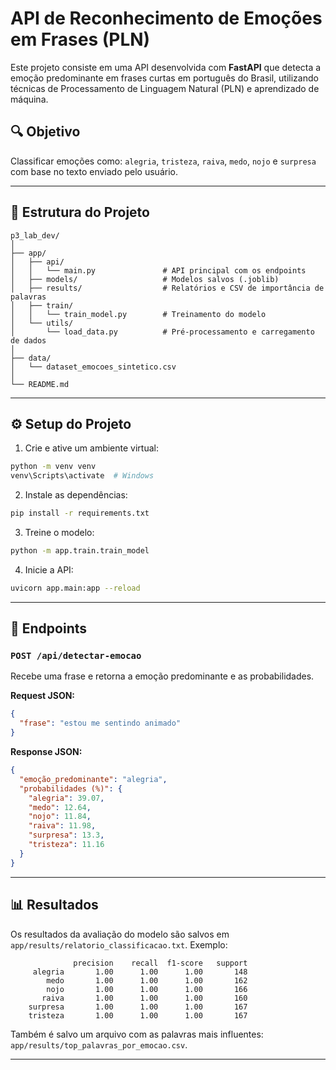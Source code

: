 
# API de Reconhecimento de Emoções em Frases (PLN)

Este projeto consiste em uma API desenvolvida com **FastAPI** que detecta a emoção predominante em frases curtas em português do Brasil, utilizando técnicas de Processamento de Linguagem Natural (PLN) e aprendizado de máquina.

## 🔍 Objetivo
Classificar emoções como: `alegria`, `tristeza`, `raiva`, `medo`, `nojo` e `surpresa` com base no texto enviado pelo usuário.

---

## 📁 Estrutura do Projeto

```
p3_lab_dev/
│
├── app/
│   ├── api/
│   │   └── main.py               # API principal com os endpoints
│   ├── models/                   # Modelos salvos (.joblib)
│   ├── results/                  # Relatórios e CSV de importância de palavras
│   ├── train/
│   │   └── train_model.py        # Treinamento do modelo
│   └── utils/
│       └── load_data.py          # Pré-processamento e carregamento de dados
│
├── data/
│   └── dataset_emocoes_sintetico.csv
│
└── README.md
```

---

## ⚙️ Setup do Projeto

1. Crie e ative um ambiente virtual:
```bash
python -m venv venv
venv\Scripts\activate  # Windows
```

2. Instale as dependências:
```bash
pip install -r requirements.txt
```

3. Treine o modelo:
```bash
python -m app.train.train_model
```

4. Inicie a API:
```bash
uvicorn app.main:app --reload
```

---

## 📌 Endpoints

### `POST /api/detectar-emocao`
Recebe uma frase e retorna a emoção predominante e as probabilidades.

**Request JSON:**
```json
{
  "frase": "estou me sentindo animado"
}
```

**Response JSON:**
```json
{
  "emoção_predominante": "alegria",
  "probabilidades (%)": {
    "alegria": 39.07,
    "medo": 12.64,
    "nojo": 11.84,
    "raiva": 11.98,
    "surpresa": 13.3,
    "tristeza": 11.16
  }
}
```

---

## 📊 Resultados

Os resultados da avaliação do modelo são salvos em `app/results/relatorio_classificacao.txt`. Exemplo:

```
              precision    recall  f1-score   support
     alegria       1.00      1.00      1.00       148
        medo       1.00      1.00      1.00       162
        nojo       1.00      1.00      1.00       166
       raiva       1.00      1.00      1.00       160
    surpresa       1.00      1.00      1.00       167
    tristeza       1.00      1.00      1.00       167
```

Também é salvo um arquivo com as palavras mais influentes: `app/results/top_palavras_por_emocao.csv`.

---

